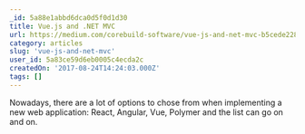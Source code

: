 ```yaml
---
_id: 5a88e1abbd6dca0d5f0d1d30
title: Vue.js and .NET MVC
url: https://medium.com/corebuild-software/vue-js-and-net-mvc-b5cede228626
category: articles
slug: 'vue-js-and-net-mvc'
user_id: 5a83ce59d6eb0005c4ecda2c
createdOn: '2017-08-24T14:24:03.000Z'
tags: []
---
```


Nowadays, there are a lot of options to chose from when implementing a new web application: React, Angular, Vue, Polymer and the list can go on and on.
